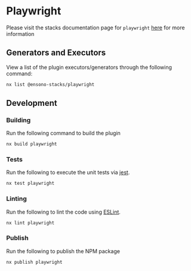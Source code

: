 # Playwright

Please visit the stacks documentation page for `playwright`
[here](https://stacks.amido.com/docs/nx/playwright/ensono-stacks-playwright) for more information

## Generators and Executors

View a list of the plugin executors/generators through the following command:

```bash
nx list @ensono-stacks/playwright
```

## Development

### Building

Run the following command to build the plugin

```bash
nx build playwright
```

### Tests

Run the following to execute the unit tests via [jest](https://jestjs.io/).

```bash
nx test playwright
```

### Linting

Run the following to lint the code using [ESLint](https://eslint.org/).

```bash
nx lint playwright
```

### Publish

Run the following to publish the NPM package

```bash
nx publish playwright
```
